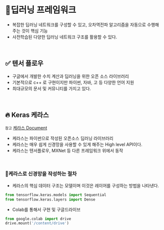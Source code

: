 # 📌딥러닝 프레임워크

- 복잡한 딥러닝 네트워크를 구성할 수 있고, 오차역전파 알고리즘을 자동으로 수행해 주는 것이 핵심 기능
- 사전학습된 다양한 딥러닝 네트워크 구조를 활용할 수 있다.

</br>

## ✅ 텐서 플로우

- 구글에서 개발한 수치 계산과 딥러닝을 위한 오픈 소스 라이브러리
- 기본적으로 c++ 로 구현이지만 파이썬, 자바, 고 등 다양한 언어 지원
- 최대규모의 문서 및 커뮤니티를 가지고 있다.

<br>

## 🔥 Keras 케라스

`참고` [케라스 Document](https://keras.io/)

- 케라스는 파이썬으로 작성된 오픈소스 딥러닝 라이브러리
- 케라스는 매우 쉽게 신경망을 사용할 수 있게 해주는 High level API이다.
- 케라스는 텐서플로우, MXNet 등 다른 프레임워크 위에서 동작

<br>

### 🔸케라스로 신경망을 작성하는 절차

- 케라스의 핵심 데이터 구조는 모델이며 이것은 레이어를 구성하는 방법을 나타낸다.

```python
from tensorflow.keras.models import Sequential
from tensorflow.keras.layers import Dense
```

- Colab를 통해서 구현 및 구글드라이브

```python
from google.colab import drive
drive.mount('/content/drive')
```
